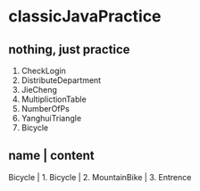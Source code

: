 # classicJavaPractice
## nothing, just practice

1. CheckLogin
2. DistributeDepartment
3. JieCheng
4. MultiplictionTable
5. NumberOfPs
6. YanghuiTriangle
7. Bicycle

  name      | content
  ---------------------------
  Bicycle   | 1. Bicycle
            | 2. MountainBike
            | 3. Entrence
